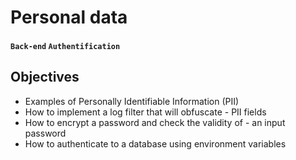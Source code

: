 # Personal data
#### `Back-end` `Authentification`

## Objectives

- Examples of Personally Identifiable Information (PII)
- How to implement a log filter that will obfuscate - PII fields
- How to encrypt a password and check the validity of - an input password
- How to authenticate to a database using environment variables